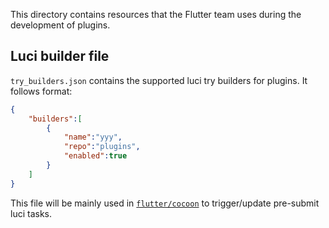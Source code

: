 This directory contains resources that the Flutter team uses during 
the development of plugins.

## Luci builder file
`try_builders.json` contains the supported luci try builders 
for plugins. It follows format:
```json
{
    "builders":[
        {
            "name":"yyy",
            "repo":"plugins",
            "enabled":true
        }
    ]
}
```
This file will be mainly used in [`flutter/cocoon`](https://github.com/flutter/cocoon) 
to trigger/update pre-submit luci tasks.

